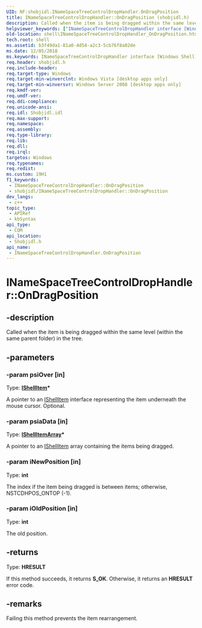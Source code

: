 ```yaml
---
UID: NF:shobjidl.INameSpaceTreeControlDropHandler.OnDragPosition
title: INameSpaceTreeControlDropHandler::OnDragPosition (shobjidl.h)
description: Called when the item is being dragged within the same level (within the same parent folder) in the tree.
helpviewer_keywords: ["INameSpaceTreeControlDropHandler interface [Windows Shell]","OnDragPosition method","INameSpaceTreeControlDropHandler.OnDragPosition","INameSpaceTreeControlDropHandler::OnDragPosition","OnDragPosition","OnDragPosition method [Windows Shell]","OnDragPosition method [Windows Shell]","INameSpaceTreeControlDropHandler interface","_shell_INameSpaceTreeControlDropHandler_OnDragPosition","shell.INameSpaceTreeControlDropHandler_OnDragPosition","shobjidl/INameSpaceTreeControlDropHandler::OnDragPosition"]
old-location: shell\INameSpaceTreeControlDropHandler_OnDragPosition.htm
tech.root: shell
ms.assetid: b3f49da1-81a0-4d54-a2c3-5cb76f8a02de
ms.date: 12/05/2018
ms.keywords: INameSpaceTreeControlDropHandler interface [Windows Shell],OnDragPosition method, INameSpaceTreeControlDropHandler.OnDragPosition, INameSpaceTreeControlDropHandler::OnDragPosition, OnDragPosition, OnDragPosition method [Windows Shell], OnDragPosition method [Windows Shell],INameSpaceTreeControlDropHandler interface, _shell_INameSpaceTreeControlDropHandler_OnDragPosition, shell.INameSpaceTreeControlDropHandler_OnDragPosition, shobjidl/INameSpaceTreeControlDropHandler::OnDragPosition
req.header: shobjidl.h
req.include-header: 
req.target-type: Windows
req.target-min-winverclnt: Windows Vista [desktop apps only]
req.target-min-winversvr: Windows Server 2008 [desktop apps only]
req.kmdf-ver: 
req.umdf-ver: 
req.ddi-compliance: 
req.unicode-ansi: 
req.idl: Shobjidl.idl
req.max-support: 
req.namespace: 
req.assembly: 
req.type-library: 
req.lib: 
req.dll: 
req.irql: 
targetos: Windows
req.typenames: 
req.redist: 
ms.custom: 19H1
f1_keywords:
 - INameSpaceTreeControlDropHandler::OnDragPosition
 - shobjidl/INameSpaceTreeControlDropHandler::OnDragPosition
dev_langs:
 - c++
topic_type:
 - APIRef
 - kbSyntax
api_type:
 - COM
api_location:
 - Shobjidl.h
api_name:
 - INameSpaceTreeControlDropHandler.OnDragPosition
---
```


# INameSpaceTreeControlDropHandler::OnDragPosition


## -description

Called when the item is being dragged within the same level (within the same parent folder) in the tree.

## -parameters

### -param psiOver [in]

Type: <b><a href="/windows/desktop/api/shobjidl_core/nn-shobjidl_core-ishellitem">IShellItem</a>*</b>

A pointer to an <a href="/windows/desktop/api/shobjidl_core/nn-shobjidl_core-ishellitem">IShellItem</a> interface representing the item underneath the mouse cursor. Optional.

### -param psiaData [in]

Type: <b><a href="/windows/desktop/api/shobjidl_core/nn-shobjidl_core-ishellitemarray">IShellItemArray</a>*</b>

A pointer to an <a href="/windows/desktop/api/shobjidl_core/nn-shobjidl_core-ishellitem">IShellItem</a> array containing the items being dragged.

### -param iNewPosition [in]

Type: <b>int</b>

The index if the item being dragged is between items; otherwise, NSTCDHPOS_ONTOP (-1).

### -param iOldPosition [in]

Type: <b>int</b>

The old position.

## -returns

Type: <b>HRESULT</b>

If this method succeeds, it returns <b xmlns:loc="http://microsoft.com/wdcml/l10n">S_OK</b>. Otherwise, it returns an <b xmlns:loc="http://microsoft.com/wdcml/l10n">HRESULT</b> error code.

## -remarks

Failing this method prevents the item rearrangement.
